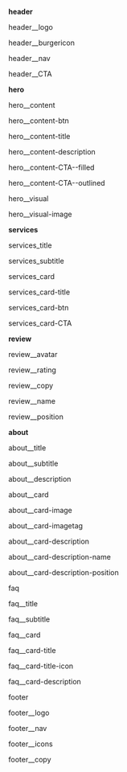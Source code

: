 **header**

header\_\_logo

header\_\_burgericon

header\_\_nav

header\_\_CTA



**hero**

hero\_\_content

hero\_\_content-btn

hero\_\_content-title

hero\_\_content-description

hero\_\_content-CTA--filled

hero\_\_content-CTA--outlined



hero\_\_visual

hero\_\_visual-image





**services**

services\_title

services\_subtitle

services\_card

services\_card-title

services\_card-btn

services\_card-CTA





**review**

review\_\_avatar

review\_\_rating

review\_\_copy

review\_\_name

review\_\_position



**about**

about\_\_title

about\_\_subtitle

about\_\_description

about\_\_card

about\_\_card-image

about\_\_card-imagetag

about\_\_card-description

about\_\_card-description-name

about\_\_card-description-position



faq

faq\_\_title

faq\_\_subtitle

faq\_\_card

faq\_\_card-title

faq\_\_card-title-icon

faq\_\_card-description



footer

footer\_\_logo

footer\_\_nav

footer\_\_icons

footer\_\_copy



